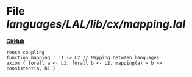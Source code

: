 # File _languages/LAL/lib/cx/mapping.lal_
**[GitHub](https://github.com/softlang/yas/blob/master/languages/LAL/lib/cx/mapping.lal)**
```
reuse coupling
function mapping : L1 -> L2 // Mapping between languages
axiom { forall a <- L1. forall b <- L2. mapping(a) = b => consistent(a, b) }
```
